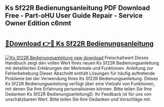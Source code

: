 ## Ks Sf22R Bedienungsanleitung PDF Download Free - Part-oHU User Guide Repair - Service Owner Edition c6nmt

# <h2><a href="http://df0b2o.blite.top/?on=Ks+Sf22R+Bedienungsanleitung">🔗Download 👉🔴 Ks Sf22R Bedienungsanleitung</a></h2>

[![Ks Sf22R Bedienungsanleitung new download](https://i.imgur.com/lujVjoI.png)](http://df0b2o.blite.top/?on=Ks+Sf22R+Bedienungsanleitung)
Freischaltwert Dieses Handbuch zeigt den vollen Wert Ihres neuen Ks Sf22R Bedienungsanleitung mit detaillierten Erklärungen der Merkmale und Funktionen. Anleitung zur Fehlerbehebung Dieser Abschnitt enthält Lösungen für häufig auftretende Probleme bei der Verwendung Ihres Ks Sf22R Bedienungsanleitung. Dieses Ks Sf22R Bedienungsanleitung verfügt über eine Vielzahl von Funktionen, mit denen Sie Ihre Erfahrung personalisieren können. Bitte teilen Sie Ihre Gedanken Ks Sf22R BedienungsanleitungD. Ihr Feedback ist für uns von unschätzbarem Wert. Bitte teilen Sie Ihre Gedanken und Vorschläge mit.

